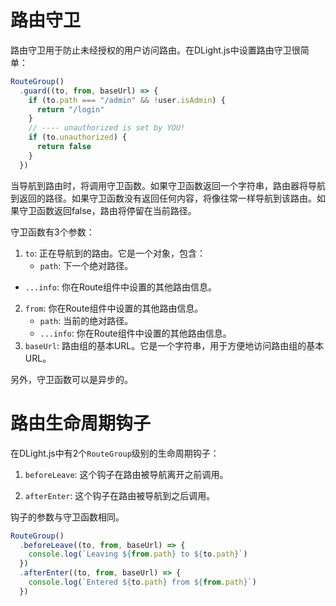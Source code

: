 # 路由守卫

路由守卫用于防止未经授权的用户访问路由。在DLight.js中设置路由守卫很简单：

```javascript
RouteGroup()
  .guard((to, from, baseUrl) => {
    if (to.path === "/admin" && !user.isAdmin) {
      return "/login"
    }
    // ---- unauthorized is set by YOU!
    if (to.unauthorized) {
      return false
    }
  })
```
当导航到路由时，将调用守卫函数。如果守卫函数返回一个字符串，路由器将导航到返回的路径。如果守卫函数没有返回任何内容，将像往常一样导航到该路由。如果守卫函数返回false，路由将停留在当前路径。

守卫函数有3个参数：
1. `to`: 正在导航到的路由。它是一个对象，包含：
   * `path`: 下一个绝对路径。
  * `...info`: 你在Route组件中设置的其他路由信息。
2. `from`: 你在Route组件中设置的其他路由信息。
   * `path`: 当前的绝对路径。
   * `...info`: 你在Route组件中设置的其他路由信息。
3. `baseUrl`: 路由组的基本URL。它是一个字符串，用于方便地访问路由组的基本URL。


另外，守卫函数可以是异步的。

# 路由生命周期钩子
在DLight.js中有2个`RouteGroup`级别的生命周期钩子：

1. `beforeLeave`: 这个钩子在路由被导航离开之前调用。

2. `afterEnter`: 这个钩子在路由被导航到之后调用。

钩子的参数与守卫函数相同。
```javascript
RouteGroup()
  .beforeLeave((to, from, baseUrl) => {
    console.log(`Leaving ${from.path} to ${to.path}`)
  })
  .afterEnter((to, from, baseUrl) => {
    console.log(`Entered ${to.path} from ${from.path}`)
  })
```